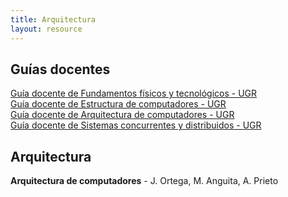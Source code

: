 ```yaml
---
title: Arquitectura
layout: resource
---
```


## Guías docentes
[Guía docente de Fundamentos físicos y tecnológicos - UGR](http://grados.ugr.es/informaticaymatematicas/pages/infoacademica/guiasdocentes/201415/primero/1semestre/fundamentosfisicosytecnologicosgim1415/!)  
[Guía docente de Estructura de computadores - UGR](http://grados.ugr.es/informaticaymatematicas/pages/infoacademica/guiasdocentes/201415/segundo/1semestre/estructuradecomputadores/!)  
[Guía docente de Arquitectura de computadores - UGR](http://grados.ugr.es/informaticaymatematicas/pages/infoacademica/guiasdocentes/201415/segundo/2semestre/arquitecturadecomputadores/!)  
[Guía docente de Sistemas concurrentes y distribuidos - UGR](http://grados.ugr.es/informaticaymatematicas/pages/infoacademica/guiasdocentes/201415/tercero/2semestre/sistemasconcurrentesydistribuidosgim1415/!)  

## Arquitectura
**Arquitectura de computadores** - J. Ortega, M. Anguita, A. Prieto
